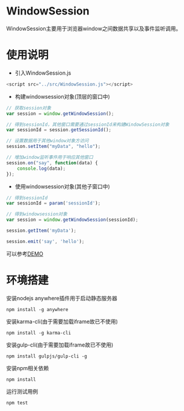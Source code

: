 # WindowSession
WindowSession主要用于浏览器window之间数据共享以及事件监听调用。

# 使用说明
- 引入WindowSession.js
```javascript
<script src="../src/WindowSession.js"></script>
```
- 构建windowsession对象(顶层的窗口中)
```javascript
// 获取session对象
var session = window.getWindowSession();

// 得到sessionId，其他窗口需要通过sessionId来构建WindowSession对象
var sessionId = session.getSessionId();

// 设置数据用于其他window对象方访问
session.setItem("myData", "hello");

// 增加window监听事件用于响应其他窗口
session.on("say", function(data) {
	console.log(data);
});

```
- 使用windowsession对象(其他子窗口中)
```javascript
// 得到sessionId
var sessionId = param('sessionId');

// 得到windowsession对象
var session = window.getWindowSession(sessionId);

session.getItem('myData');

session.emit('say', 'hello');

```
可以参考[DEMO](demo/main.html "DEMO")

# 环境搭建

安装nodejs anywhere插件用于启动静态服务器
```
npm install -g anywhere
```

安装karma-cli(由于需要加载iframe故已不使用)  
```
npm install -g karma-cli 
```

安装gulp-cli(由于需要加载iframe故已不使用)  
```
npm install gulpjs/gulp-cli -g 
```

安装npm相关依赖  
```
npm install
```

运行测试用例
```
npm test
```
